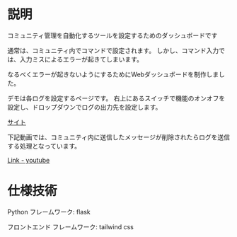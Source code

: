 # 説明

コミュニティ管理を自動化するツールを設定するためのダッシュボードです

通常は、コミュニティ内でコマンドで設定されます。
しかし、コマンド入力では、入力ミスによるエラーが起きてしまいます。

なるべくエラーが起きないようにするためにWebダッシュボードを制作しました。

デモは各ログを設定するページです。
右上にあるスイッチで機能のオンオフを設定し、ドロップダウンでログの出力先を設定します。


[サイト](https://www.disame.top)

下記動画では、コミュニティ内に送信したメッセージが削除されたらログを送信する処理となっています。

[Link - youtube](https://youtu.be/uPLPn684Or4)


# 仕様技術

Python フレームワーク: flask

フロントエンド フレームワーク: tailwind css
